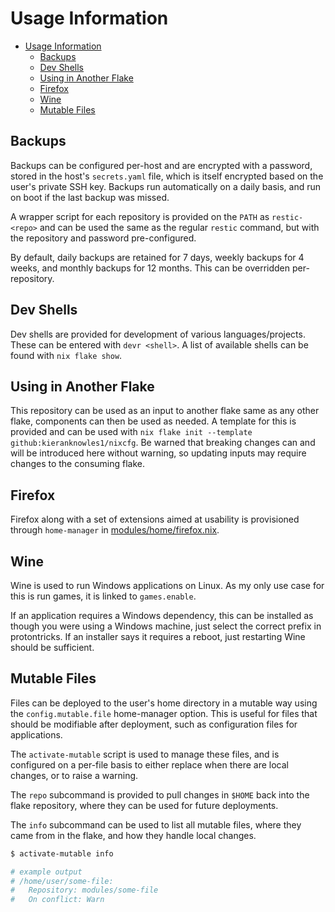 # Usage Information

- [Usage Information](#usage-information)
  - [Backups](#backups)
  - [Dev Shells](#dev-shells)
  - [Using in Another Flake](#using-in-another-flake)
  - [Firefox](#firefox)
  - [Wine](#wine)
  - [Mutable Files](#mutable-files)

## Backups

Backups can be configured per-host and are encrypted with a password, stored in
the host's `secrets.yaml` file, which is itself encrypted based on the user's
private SSH key. Backups run automatically on a daily basis, and run on boot if
the last backup was missed.

A wrapper script for each repository is provided on the `PATH` as
`restic-<repo>` and can be used the same as the regular `restic` command, but
with the repository and password pre-configured.

By default, daily backups are retained for 7 days, weekly backups for 4 weeks,
and monthly backups for 12 months. This can be overridden per-repository.

## Dev Shells

Dev shells are provided for development of various languages/projects. These can
be entered with `devr <shell>`. A list of available shells can be found with
`nix flake show`.

## Using in Another Flake

This repository can be used as an input to another flake same as any other
flake, components can then be used as needed. A template for this is provided
and can be used with `nix flake init --template github:kieranknowles1/nixcfg`.
Be warned that breaking changes can and will be introduced here without warning,
so updating inputs may require changes to the consuming flake.

## Firefox

Firefox along with a set of extensions aimed at usability is provisioned through
`home-manager` in [modules/home/firefox.nix](../modules/home/firefox.nix).

## Wine

Wine is used to run Windows applications on Linux. As my only use case for this
is run games, it is linked to `games.enable`.

If an application requires a Windows dependency, this can be installed as though
you were using a Windows machine, just select the correct prefix in
protontricks. If an installer says it requires a reboot, just restarting Wine
should be sufficient.

## Mutable Files

Files can be deployed to the user's home directory in a mutable way using the
`config.mutable.file` home-manager option. This is useful for files that should
be modifiable after deployment, such as configuration files for applications.

The `activate-mutable` script is used to manage these files, and is configured
on a per-file basis to either replace when there are local changes, or to raise
a warning.

The `repo` subcommand is provided to pull changes in `$HOME` back into the flake
repository, where they can be used for future deployments.

The `info` subcommand can be used to list all mutable files, where they came
from in the flake, and how they handle local changes.

```sh
$ activate-mutable info

# example output
# /home/user/some-file:
#   Repository: modules/some-file
#   On conflict: Warn
```
